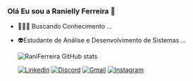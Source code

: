 ### Olá Eu sou a Ranielly Ferreira 👋

- 👩🏻‍💻 Buscando Conhecimento ...
- 👽Estudante de Análise e Desenvolvimento de Sistemas ...

  
  ![RaniFerreira GitHub stats](https://github-readme-stats.vercel.app/api?username=RaniFerreira&show_icons=true&theme=dracula)

  [![LinkedIn](https://img.shields.io/badge/LinkedIn-0077B5?style=for-the-badge&logo=linkedin&logoColor=white)](https://www.linkedin.com/in/ranielly-ferreira-b05945251/)
  [![Discord](https://img.shields.io/badge/Discord-7289DA?style=for-the-badge&logo=discord&logoColor=white)](https://discord.gg/rani.ferreira/)
  [![Gmail](https://img.shields.io/badge/Gmail-D14836?style=for-the-badge&logo=gmail&logoColor=white)](mailto:franielly535@gmail.com)
  [![Instagram](https://img.shields.io/badge/Instagram-E4405F?style=for-the-badge&logo=instagram&logoColor=white)](https://www.instagram.com//rani.ferreira1/)



 

